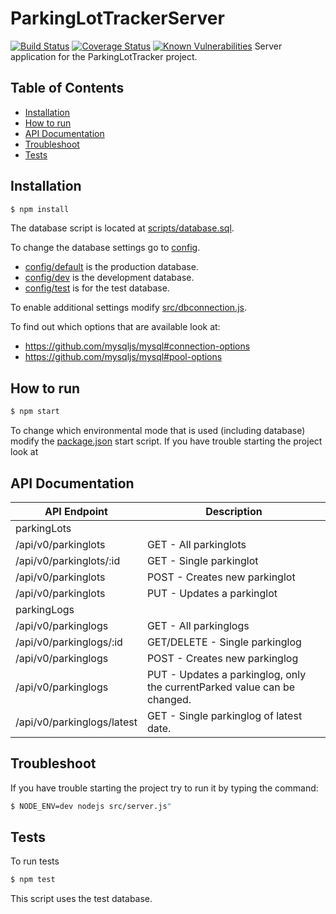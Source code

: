 # ParkingLotTrackerServer
[![Build Status][travis-image]][travis-url] 
[![Coverage Status][coveralls-image]][coveralls-url]
[![Known Vulnerabilities][snyk-image]][snyk-url]
Server application for the ParkingLotTracker project.

## Table of Contents

- [Installation](#installation)
- [How to run](#how-to-run)
- [API Documentation](#api-documentation)
- [Troubleshoot](#troubleshoot)
- [Tests](#tests)

## Installation

```sh
$ npm install
```

The database script is located at [scripts/database.sql](scripts/database.sql).

To change the database settings go to [config](config).
 - [config/default](config/default) is the production database.
 - [config/dev](config/dev) is the development database.
 - [config/test](config/test) is for the test database.

To enable additional settings modify [src/dbconnection.js](src/dbconnection.js).

To find out which options that are available look at:
- https://github.com/mysqljs/mysql#connection-options
- https://github.com/mysqljs/mysql#pool-options

## How to run

```sh
$ npm start
```
To change which environmental mode that is used (including database) modify the [package.json](package.json) start script.
If you have trouble starting the project look at 

## API Documentation
API Endpoint | Description
------------ | -------------
parkingLots |
/api/v0/parkinglots | GET - All parkinglots
/api/v0/parkinglots/:id | GET - Single parkinglot
/api/v0/parkinglots | POST - Creates new parkinglot
/api/v0/parkinglots | PUT - Updates a parkinglot
parkingLogs |
/api/v0/parkinglogs | GET - All parkinglogs
/api/v0/parkinglogs/:id | GET/DELETE - Single parkinglog
/api/v0/parkinglogs | POST - Creates new parkinglog
/api/v0/parkinglogs | PUT - Updates a parkinglog, only the currentParked value can be changed.
/api/v0/parkinglogs/latest | GET - Single parkinglog of latest date.

## Troubleshoot

If you have trouble starting the project try to run it by typing the command:
```sh
$ NODE_ENV=dev nodejs src/server.js"
```

## Tests

To run tests
```sh
$ npm test
```
This script uses the test database.


[travis-image]: https://travis-ci.org/Archheretic/ParkingLotTrackerServer.svg?branch=latestLogBasedOnParkingLot
[travis-url]: https://travis-ci.org/Archheretic/ParkingLotTrackerServer

[coveralls-image]: https://coveralls.io/repos/github/Archheretic/ParkingLotTrackerServer/badge.svg?branch=latestLogBasedOnParkingLot
[coveralls-url]: https://coveralls.io/github/Archheretic/ParkingLotTrackerServer?branch=latestLogBasedOnParkingLot

[snyk-image]: https://snyk.io/test/github/Archheretic/ParkingLotTrackerServer/latestLogBasedOnParkingLot/badge.svg
[snyk-url]: https://snyk.io/test/github/Archheretic/ParkingLotTrackerServer
